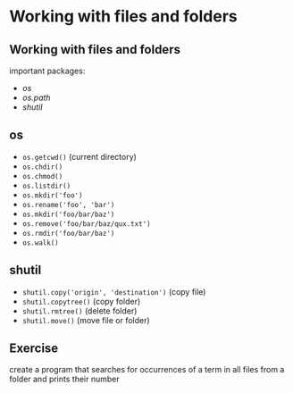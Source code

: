 # Working with files and folders

## Working with files and folders

important packages:

- _os_
- _os.path_
- _shutil_

## os

- `os.getcwd()` (current directory)
- `os.chdir()`
- `os.chmod()`
- `os.listdir()`
- `os.mkdir('foo')`
- `os.rename('foo', 'bar')`
- `os.mkdir('foo/bar/baz')`
- `os.remove('foo/bar/baz/qux.txt')`
- `os.rmdir('foo/bar/baz')`
- `os.walk()`

## shutil

- `shutil.copy('origin', 'destination')` (copy file)
- `shutil.copytree()` (copy folder)
- `shutil.rmtree()` (delete folder)
- `shutil.move()` (move file or folder)

## Exercise

create a program that searches for occurrences of a term in all files from a folder and prints their number
